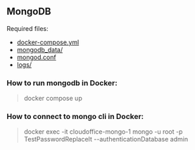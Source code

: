 ## MongoDB

Required files:
- [docker-compose.yml](./docker-compose.yml)
- [mongodb_data/](./mongodb_data/)
- [mongod.conf](./mongod.conf)
- [logs/](./logs/)

### How to run mongodb in Docker:
> docker compose up

### How to connect to mongo cli in Docker:
> docker exec -it cloudoffice-mongo-1 mongo -u root -p TestPasswordReplaceIt --authenticationDatabase admin
